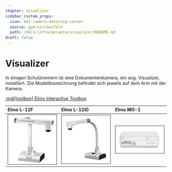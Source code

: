 ```yaml
---
chapter: Visualizer
sidebar_custom_props:
  icon: mdi-camera-metering-center
  source: gym-kirchenfeld
  path: /docs/infra/geraete/visualizer/README.md
draft: false
---
```


# Visualizer



In einigen Schulzimmern ist eine Dokumentenkamera, ein sog. Visualizer, installiert. Die Modellbezeichnung befindet sich jeweils auf dem Arm mit der Kamera.

[:mdi[toolbox] Elmo Interactive Toolbox](elmointeractive/)


| Elmo L-12F                                     | Elmo L-12iD                                     | Elmo MO-1                                     |
| :--------------------------------------------- | :---------------------------------------------- | :-------------------------------------------- |
| [![](./images/visualizer-02.png)](./elmol12f/) | [![](./images/visualizer-01.png)](./elmol12id/) | [![](./images/visualizer-03.png)](./elmomo1/) |

